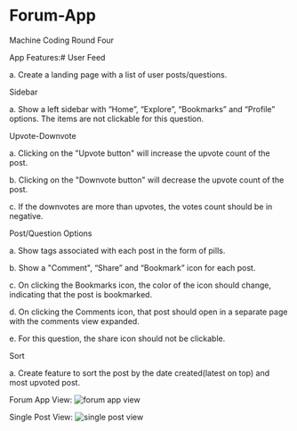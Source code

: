# Forum-App
Machine Coding Round Four


App Features:#
User Feed

a. Create a landing page with a list of user posts/questions.

Sidebar

a. Show a left sidebar with “Home”, “Explore”, “Bookmarks” and “Profile” options. The items are not clickable for this question.

Upvote-Downvote

a. Clicking on the "Upvote button" will increase the upvote count of the post.

b. Clicking on the "Downvote button" will decrease the upvote count of the post.

c. If the downvotes are more than upvotes, the votes count should be in negative.

Post/Question Options

a. Show tags associated with each post in the form of pills.

b. Show a "Comment", “Share” and “Bookmark” icon for each post.

c. On clicking the Bookmarks icon, the color of the icon should change, indicating that the post is bookmarked.

d. On clicking the Comments icon, that post should open in a separate page with the comments view expanded.

e. For this question, the share icon should not be clickable.

Sort

a. Create feature to sort the post by the date created(latest on top) and most upvoted post.

Forum App View:
![forum app view](https://neog-lms.vercel.app/Screenshot_2023-06-24_at_2.54.54_PM.png)

Single Post View:
![single post view](https://neog-lms.vercel.app/Screenshot_2023-06-24_at_2.51.09_PM.png)
